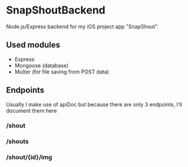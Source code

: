 # SnapShoutBackend
Node.js/Express backend for my iOS project app "SnapShout". 

## Used modules
* Express
* Mongoose (database)
* Multer (for file saving from POST data)


## Endpoints

Usually I make use of apiDoc but because there are only 3 endpoints, I'll document them here

### /shout

### /shouts

### /shout/{id}/img
